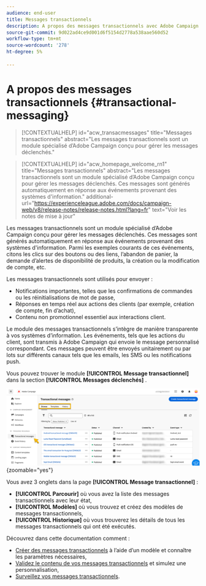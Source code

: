 ```yaml
---
audience: end-user
title: Messages transactionnels
description: A propos des messages transactionnels avec Adobe Campaign Web
source-git-commit: 9d022ad4ce9d001d6f5154d2778a538aae560d52
workflow-type: tm+mt
source-wordcount: '278'
ht-degree: 5%

---
```


# A propos des messages transactionnels {#transactional-messaging}

>[!CONTEXTUALHELP]
>id="acw_transacmessages"
>title="Messages transactionnels"
>abstract="Les messages transactionnels sont un module spécialisé d’Adobe Campaign conçu pour gérer les messages déclenchés."

>[!CONTEXTUALHELP]
>id="acw_homepage_welcome_rn1"
>title="Messages transactionnels"
>abstract="Les messages transactionnels sont un module spécialisé d’Adobe Campaign conçu pour gérer les messages déclenchés. Ces messages sont générés automatiquement en réponse aux événements provenant des systèmes d&#39;information."
>additional-url="https://experienceleague.adobe.com/docs/campaign-web/v8/release-notes/release-notes.html?lang=fr" text="Voir les notes de mise à jour"

<!-- >>[!CONTEXTUALHELP]
>id="acw_transacmessages_exclusionlogs"
>title="Transactional messaging exclusion logs"
>abstract="Transactional messaging exclusion logs" -->

Les messages transactionnels sont un module spécialisé d’Adobe Campaign conçu pour gérer les messages déclenchés. Ces messages sont générés automatiquement en réponse aux événements provenant des systèmes d&#39;information. Parmi les exemples courants de ces événements, citons les clics sur des boutons ou des liens, l’abandon de panier, la demande d’alertes de disponibilité de produits, la création ou la modification de compte, etc.

Les messages transactionnels sont utilisés pour envoyer :

* Notifications importantes, telles que les confirmations de commandes ou les réinitialisations de mot de passe,
* Réponses en temps réel aux actions des clients (par exemple, création de compte, fin d’achat),
* Contenu non promotionnel essentiel aux interactions client.

Le module des messages transactionnels s’intègre de manière transparente à vos systèmes d’information. Les événements, tels que les actions du client, sont transmis à Adobe Campaign qui envoie le message personnalisé correspondant. Ces messages peuvent être envoyés unitairement ou par lots sur différents canaux tels que les emails, les SMS ou les notifications push.

Vous pouvez trouver le module **[!UICONTROL Message transactionnel]** dans la section **[!UICONTROL Messages déclenchés]** .

![](assets/transactional.png){zoomable="yes"}

Vous avez 3 onglets dans la page **[!UICONTROL Message transactionnel]** :

* **[!UICONTROL Parcourir]** où vous avez la liste des messages transactionnels avec leur état,
* **[!UICONTROL Modèles]** où vous trouvez et créez des modèles de messages transactionnels,
* **[!UICONTROL Historique]** où vous trouverez les détails de tous les messages transactionnels qui ont été exécutés.

Découvrez dans cette documentation comment :

* [Créer des messages transactionnels](create-transactional.md) à l’aide d’un modèle et connaître les paramètres nécessaires,
* [Validez le contenu de vos messages transactionnels](validate-transactional.md) et simulez une personnalisation,
* [Surveillez vos messages transactionnels](monitor-transactional.md).
